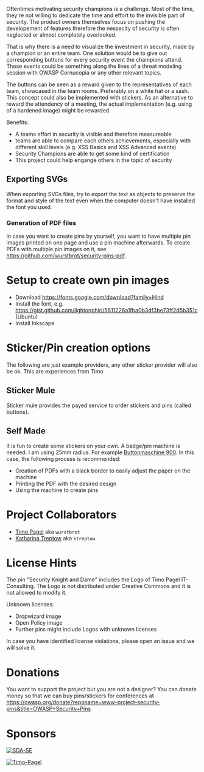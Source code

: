 Oftentimes motivating security champions is a challenge. Most of the time, they're not willing 
to dedicate the time and effort to the invisible part of security. The product owners themselves focus on pushing
the developement of features therefore the nessecity of security is often neglected or almost completely overlooked.

That is why there is a need to visualize the investment in security, made by a champion or an entire team. 
One solution would be to give out corresponding buttons for every security event the champions attend.
Those events could be something along the lines of a threat modeling session with OWASP Cornucopia or any other 
relevant topics.

The buttons can be seen as a reward given to the representatives of each team, showcased in the team rooms.
Preferably on a white hat or a sash. This concept could also be implemented with stickers. 
As an alternative to reward the attendency of a meeting, the actual implementation (e.g. using of a hardened image) might be rewarded.

Benefits:
- A teams effort in security is visible and therefore measureable
- teams are able to compare each others achievements, especially with different skill levels (e.g. XSS Basics and XSS Advanced events)
- Security Champions are able to get some kind of certification
- This project could help engange others in the topic of security

## Exporting SVGs
When exporting SVGs files, try to export the text as objects to preserve the format and style of the text even when the computer doesn't have installed the font you used.

### Generation of PDF files
In case you want to create pins by yourself, you want to have multiple pin images printed on one page and use a pin machine afterwards.
To create PDFs with multiple pin images on it, see https://github.com/wurstbrot/security-pins-pdf.

# Setup to create own pin images
* Download https://fonts.google.com/download?family=Hind
* Install the font, e.g. https://gist.github.com/lightonphiri/5811226a1fba0b3df3be73ff2d5b351c (Ubuntu)
* Install Inkscape

# Sticker/Pin creation options
The following are just example providers, any other sticker provider will also be ok. This are experiences from Timo
## Sticker Mule
Sticker mule provides the payed service to order stickers and pins (called buttons).

## Self Made
It is fun to create some stickers on your own. A badge/pin machine is needed. I am using 25mm radius. For example [Buttonmaschine 900](https://www.badgematic.de/de/buttonmaschinen/buttonmaschine-900-flexi/buttonmaschine-900-flexi-25-mm/buttonmaschine-900-flexi-25-mm-multiplus-100). 
In this case, the following process is recommended:
* Creation of PDFs with a black border to easily adjust the paper on the machine
* Printing the PDF with the desired design
* Using the machine to create pins

# Project Collaborators
- [Timo Pagel](https://github.com/wurstbrot) aka `wurstbrot`
- [Katharina Treptow](https://github.com/ktreptow) aka `ktreptow`

# License Hints
The pin "Security Knight and Dame" includes the Logo of Timo Pagel IT-Consulting. The Logo is not distributed under Creative Commons and it is not allowed to modify it.

Unknown licenses:
* Dropwizard image
* Open Policy image
* Further pins might include Logos with unknown licenses

In case you have identified license violations, please open an issue and we will solve it.

# Donations
You want to support the project but you are not a designer? You can donate money so that we can buy pins/stickers for conferences at https://owasp.org/donate?reponame=www-project-security-pins&title=OWASP+Security+Pins

# Sponsors
[![SDA-SE](https://raw.githubusercontent.com/DefectDojo/Documentation/master/doc/img/sda-se-logo.png)](https://sda-se.com/)

[![Timo-Pagel](https://raw.githubusercontent.com/DefectDojo/Documentation/master/doc/img/timo-pagel-logo.png )](https://pagel.pro/)


